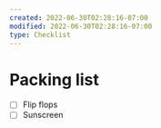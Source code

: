 ```yaml
---
created: 2022-06-30T02:28:16-07:00
modified: 2022-06-30T02:28:16-07:00
type: Checklist
---
```


# Packing list

- [ ] Flip flops
- [ ] Sunscreen 
